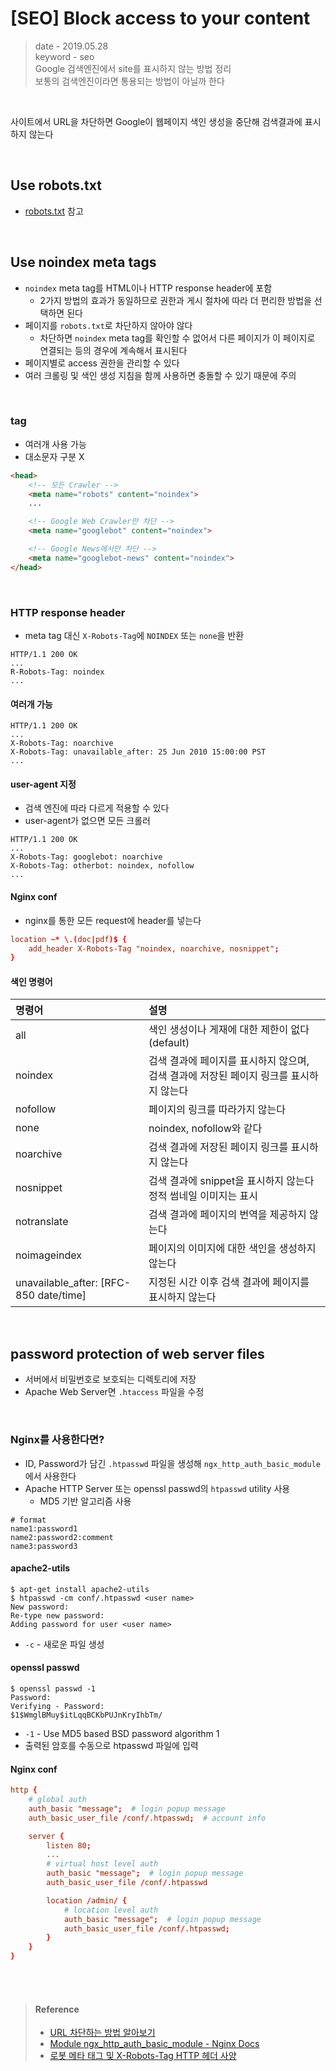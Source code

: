 # [SEO] Block access to your content
> date - 2019.05.28  
> keyword - seo  
> Google 검색엔진에서 site를 표시하지 않는 방법 정리  
> 보통의 검색엔진이라면 통용되는 방법이 아닐까 한다  

<br>

사이트에서 URL을 차단하면 Google이 웹페이지 색인 생성을 중단해 검색결과에 표시하지 않는다

<br>

## Use robots.txt
* [robots.txt](./robots.txt.md) 참고


<br>

## Use noindex meta tags
* `noindex` meta tag를 HTML이나 HTTP response header에 포함
  * 2가지 방법의 효과가 동일하므로 권한과 게시 절차에 따라 더 편리한 방법을 선택하면 된다
* 페이지를 `robots.txt`로 차단하지 않아야 않다
  * 차단하면 `noindex` meta tag를 확인할 수 없어서 다른 페이지가 이 페이지로 연결되는 등의 경우에 계속해서 표시된다
* 페이지별로 access 권한을 관리할 수 있다
* 여러 크롤링 및 색인 생성 지침을 함께 사용하면 충돌할 수 있기 때문에 주의


<br>

### <meta> tag
* 여러개 사용 가능
* 대소문자 구분 X
```html
<head>
    <!-- 모든 Crawler -->
    <meta name="robots" content="noindex">
    ...

    <!-- Google Web Crawler만 차단 -->
    <meta name="googlebot" content="noindex">

    <!-- Google News에서만 차단 -->
    <meta name="googlebot-news" content="noindex">
</head>
```


<br>

### HTTP response header
* meta tag 대신 `X-Robots-Tag`에 `NOINDEX` 또는 `none`을 반환
```
HTTP/1.1 200 OK
...
R-Robots-Tag: noindex
...
```

#### 여러개 가능
```
HTTP/1.1 200 OK
...
X-Robots-Tag: noarchive
X-Robots-Tag: unavailable_after: 25 Jun 2010 15:00:00 PST
...
```


#### user-agent 지정
* 검색 엔진에 따라 다르게 적용할 수 있다
* user-agent가 없으면 모든 크롤러
```
HTTP/1.1 200 OK
...
X-Robots-Tag: googlebot: noarchive
X-Robots-Tag: otherbot: noindex, nofollow
...
```


#### Nginx conf
* nginx를 통한 모든 request에 header를 넣는다
```conf
location ~* \.(doc|pdf)$ {
    add_header X-Robots-Tag "noindex, noarchive, nosnippet";
}
```

#### 색인 명령어
| 명령어 | 설명 |
|:--|:--|
| all | 색인 생성이나 게재에 대한 제한이 없다(default) |
| noindex | 검색 결과에 페이지를 표시하지 않으며, 검색 결과에 저장된 페이지 링크를 표시하지 않는다 |
| nofollow | 페이지의 링크를 따라가지 않는다 |
| none | noindex, nofollow와 같다 |
| noarchive | 검색 결과에 저장된 페이지 링크를 표시하지 않는다 |
| nosnippet | 검색 결과에 snippet을 표시하지 않는다<br>정적 썸네일 이미지는 표시 |
| notranslate | 검색 결과에 페이지의 번역을 제공하지 않는다 |
| noimageindex | 페이지의 이미지에 대한 색인을 생성하지 않는다 |
| unavailable_after: [RFC-850 date/time] | 지정된 시간 이후 검색 결과에 페이지를 표시하지 않는다 |


<br>

## password protection of web server files
* 서버에서 비밀번호로 보호되는 디렉토리에 저장
* Apache Web Server면 `.htaccess` 파일을 수정


<br>

### Nginx를 사용한다면?
* ID, Password가 담긴 `.htpasswd` 파일을 생성해 `ngx_http_auth_basic_module`에서 사용한다
* Apache HTTP Server 또는 openssl passwd의 `htpasswd` utility 사용
  * MD5 기반 알고리즘 사용

```
# format
name1:password1
name2:password2:comment
name3:password3
```

#### apache2-utils
```
$ apt-get install apache2-utils
$ htpasswd -cm conf/.htpasswd <user name>
New password:
Re-type new password:
Adding password for user <user name>
```
* `-c` - 새로운 파일 생성

#### openssl passwd
```
$ openssl passwd -1
Password:
Verifying - Password:
$1$WmglBMuy$itLqqBCKbPUJnKryIhbTm/
```
* `-1` - Use MD5 based BSD password algorithm 1
* 출력된 암호를 수동으로 htpasswd 파일에 입력


#### Nginx conf
```conf
http {
    # global auth
    auth_basic "message";  # login popup message
    auth_basic_user_file /conf/.htpasswd;  # account info

    server {
        listen 80;
        ...
        # virtual host level auth
        auth_basic "message";  # login popup message
        auth_basic_user_file /conf/.htpasswd

        location /admin/ {
            # location level auth
            auth_basic "message";  # login popup message
            auth_basic_user_file /conf/.htpasswd;
        }
    }
}
```


<br><br>

> #### Reference
> * [URL 차단하는 방법 알아보기](https://support.google.com/webmasters/answer/6062602?hl=ko&ref_topic=4598466)
> * [Module ngx_http_auth_basic_module - Nginx Docs](http://nginx.org/en/docs/http/ngx_http_auth_basic_module.html)
> * [로봇 메타 태그 및 X-Robots-Tag HTTP 헤더 사양](https://developers.google.com/search/reference/robots_meta_tag#handling-combined-indexing-and-serving-directives)
